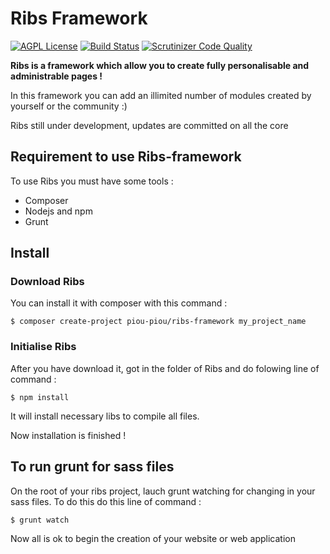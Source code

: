 # Ribs Framework
[![AGPL License](http://img.shields.io/badge/license-AGPL%20v3-red.svg?style=flat-square)](http://opensource.org/licenses/AGPL-3.0) 
[![Build Status](https://scrutinizer-ci.com/g/Piou-piou/ribs-framework/badges/build.png?b=master)](https://scrutinizer-ci.com/g/Piou-piou/ribs-framework/build-status/master)
[![Scrutinizer Code Quality](https://scrutinizer-ci.com/g/Piou-piou/ribs-framework/badges/quality-score.png?b=master)](https://scrutinizer-ci.com/g/Piou-piou/ribs-framework/?branch=master)

**Ribs is a framework which allow you to create fully personalisable and administrable pages !**

In this framework you can add an illimited number of modules created by yourself or the community :)

Ribs still under development, updates are committed on all the core

## Requirement to use Ribs-framework
To use Ribs you must have some tools :
* Composer
* Nodejs and npm
* Grunt

## Install

### Download Ribs
You can install it with composer with this command : 
```
$ composer create-project piou-piou/ribs-framework my_project_name
```

### Initialise Ribs
After you have download it, got in the folder of Ribs and do folowing line of command :
```
$ npm install
```
It will install necessary libs to compile all files.

Now installation is finished !

## To run grunt for sass files

On the root of your ribs project, lauch grunt watching for changing in your sass files. To do this do this line of command : 
```
$ grunt watch
```

Now all is ok to begin the creation of your website or web application